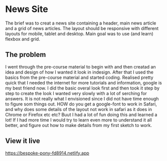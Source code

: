 # News Site

The brief was to creat a news site containing a header, main news article and a grid of news articles. 
The layout should be responsive with different layouts for mobile, tablet and desktop. 
Main goal was to use (and learn) flexbox and grid.

## The problem

I went through the pre-course material to begin with and then creatad an idea and design of how I wanted it look in indesign. After that I used the basics from the pre-course material and started coding. Realised pretty quick that I needed the internet for more tutorials and information, google is my best friend now. 
I did the basic overal look first and then took it step by step to create the look I wanted very slowly with a lot of serching for answers. It is not really what I envisioned since I did not have time enough to figure som things out. HOW do you get a google-font to work in Safari, and why does some details of the layout not work in safari as it does in Chrome or Firefox etc etc? Buut I had a lot of fun doing this and learned a lot!
If I had more time I would try to learn even more to understand it all better, and figure out how to make details from my first sketch to work. 

## View it live
https://bespoke-pony-fd8914.netlify.app
